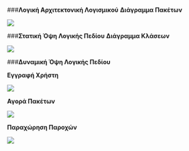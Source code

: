 ###**Λογική Αρχιτεκτονική Λογισμικού**
**Διάγραμμα Πακέτων**

![](images/package_diagram.png)

###**Στατική Όψη Λογικής Πεδίου**
**Διάγραμμα Κλάσεων**

![](images/class_diagram.png)

###**Δυναμική Όψη Λογικής Πεδίου**

**Εγγραφή Χρήστη**

![](images/signUpSequence.png)

**Αγορά Πακέτων**

![](images/purchasePackageSeqence.png)

**Παραχώρηση Παροχών**

![](images/transferSequense.png)

